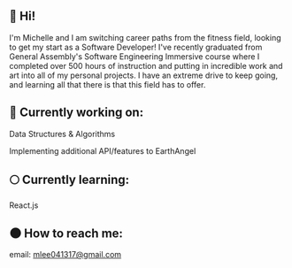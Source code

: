 ## 👼 Hi! 

I'm Michelle and I am switching career paths from the fitness field, looking to get my start as a Software Developer! I've recently graduated from General Assembly's Software Engineering Immersive course where I completed over 500 hours of instruction and putting in incredible work and art into all of my personal projects. I have an extreme drive to keep going, and learning all that there is that this field has to offer.

## 🌙 Currently working on:
Data Structures & Algorithms

Implementing additional API/features to EarthAngel

## 🌕 Currently learning:
React.js

## 🌑 How to reach me:
email: mlee041317@gmail.com
